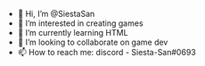 - 👋 Hi, I’m @SiestaSan
- 👀 I’m interested in creating games
- 🌱 I’m currently learning HTML
- 💞️ I’m looking to collaborate on game dev
- 📫 How to reach me: discord - Siesta-San#0693

<!---
SiestaSan/SiestaSan is a ✨ special ✨ repository because its `README.md` (this file) appears on your GitHub profile.
You can click the Preview link to take a look at your changes.
--->
